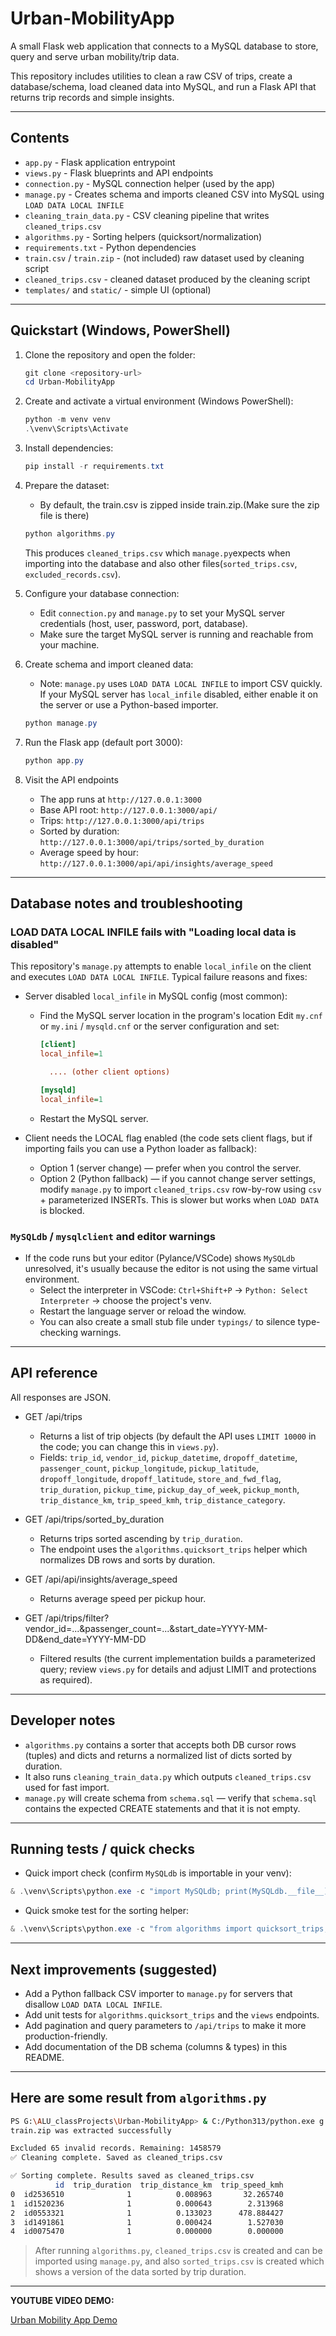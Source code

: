 # Urban-MobilityApp

A small Flask web application that connects to a MySQL database to store, query and serve urban mobility/trip data.

This repository includes utilities to clean a raw CSV of trips, create a database/schema, load cleaned data into MySQL, and run a Flask API that returns trip records and simple insights.

---

## Contents

- `app.py` - Flask application entrypoint
- `views.py` - Flask blueprints and API endpoints
- `connection.py` - MySQL connection helper (used by the app)
- `manage.py` - Creates schema and imports cleaned CSV into MySQL using `LOAD DATA LOCAL INFILE`
- `cleaning_train_data.py` - CSV cleaning pipeline that writes `cleaned_trips.csv`
- `algorithms.py` - Sorting helpers (quicksort/normalization)
- `requirements.txt` - Python dependencies
- `train.csv` / `train.zip` - (not included) raw dataset used by cleaning script
- `cleaned_trips.csv` - cleaned dataset produced by the cleaning script
- `templates/` and `static/` - simple UI (optional)

---

## Quickstart (Windows, PowerShell)

1. Clone the repository and open the folder:

   ```powershell
   git clone <repository-url>
   cd Urban-MobilityApp
   ```

2. Create and activate a virtual environment (Windows PowerShell):

   ```powershell
   python -m venv venv
   .\venv\Scripts\Activate
   ```

3. Install dependencies:

   ```powershell
   pip install -r requirements.txt
   ```

4. Prepare the dataset:
   - By default, the train.csv is zipped inside train.zip.(Make sure the zip file is there)

   ```powershell
   python algorithms.py
   ```

   This produces `cleaned_trips.csv` which `manage.py`expects when importing into the database and also other files(`sorted_trips.csv`, `excluded_records.csv`).

5. Configure your database connection:
   - Edit `connection.py` and `manage.py` to set your MySQL server credentials (host, user, password, port, database).
   - Make sure the target MySQL server is running and reachable from your machine.

6. Create schema and import cleaned data:
   - Note: `manage.py` uses `LOAD DATA LOCAL INFILE` to import CSV quickly. If your MySQL server has `local_infile` disabled, either enable it on the server or use a Python-based importer.

   ```powershell
   python manage.py
   ```

7. Run the Flask app (default port 3000):

   ```powershell
   python app.py
   ```

8. Visit the API endpoints
   - The app runs at `http://127.0.0.1:3000`
   - Base API root: `http://127.0.0.1:3000/api/`
   - Trips: `http://127.0.0.1:3000/api/trips`
   - Sorted by duration: `http://127.0.0.1:3000/api/trips/sorted_by_duration`
   - Average speed by hour: `http://127.0.0.1:3000/api/api/insights/average_speed`

---

## Database notes and troubleshooting

### LOAD DATA LOCAL INFILE fails with "Loading local data is disabled"

This repository's `manage.py` attempts to enable `local_infile` on the client and executes `LOAD DATA LOCAL INFILE`. Typical failure reasons and fixes:

- Server disabled `local_infile` in MySQL config (most common):
  - Find the MySQL server location in the program's location Edit `my.cnf` or `my.ini` / `mysqld.cnf` or the server configuration and set:

    ```ini
    [client]
    local_infile=1

      .... (other client options)

    [mysqld]
    local_infile=1
    ```

  - Restart the MySQL server.

- Client needs the LOCAL flag enabled (the code sets client flags, but if importing fails you can use a Python loader as fallback):
  - Option 1 (server change) — prefer when you control the server.
  - Option 2 (Python fallback) — if you cannot change server settings, modify `manage.py` to import `cleaned_trips.csv` row-by-row using `csv` + parameterized INSERTs. This is slower but works when `LOAD DATA` is blocked.

### `MySQLdb` / `mysqlclient` and editor warnings

- If the code runs but your editor (Pylance/VSCode) shows `MySQLdb` unresolved, it's usually because the editor is not using the same virtual environment.
  - Select the interpreter in VSCode: `Ctrl+Shift+P` -> `Python: Select Interpreter` -> choose the project's venv.
  - Restart the language server or reload the window.
  - You can also create a small stub file under `typings/` to silence type-checking warnings.

---

## API reference

All responses are JSON.

- GET /api/trips
  - Returns a list of trip objects (by default the API uses `LIMIT 10000` in the code; you can change this in `views.py`).
  - Fields: `trip_id`, `vendor_id`, `pickup_datetime`, `dropoff_datetime`, `passenger_count`, `pickup_longitude`, `pickup_latitude`, `dropoff_longitude`, `dropoff_latitude`, `store_and_fwd_flag`, `trip_duration`, `pickup_time`, `pickup_day_of_week`, `pickup_month`, `trip_distance_km`, `trip_speed_kmh`, `trip_distance_category`.

- GET /api/trips/sorted_by_duration
  - Returns trips sorted ascending by `trip_duration`.
  - The endpoint uses the `algorithms.quicksort_trips` helper which normalizes DB rows and sorts by duration.

- GET /api/api/insights/average_speed
  - Returns average speed per pickup hour.

- GET /api/trips/filter?vendor_id=...&passenger_count=...&start_date=YYYY-MM-DD&end_date=YYYY-MM-DD
  - Filtered results (the current implementation builds a parameterized query; review `views.py` for details and adjust LIMIT and protections as required).

---

## Developer notes

- `algorithms.py` contains a sorter that accepts both DB cursor rows (tuples) and dicts and returns a normalized list of dicts sorted by duration.
- It also runs `cleaning_train_data.py` which outputs `cleaned_trips.csv` used for fast import.
- `manage.py` will create schema from `schema.sql` — verify that `schema.sql` contains the expected CREATE statements and that it is not empty.

---

## Running tests / quick checks

- Quick import check (confirm `MySQLdb` is importable in your venv):

```powershell
& .\venv\Scripts\python.exe -c "import MySQLdb; print(MySQLdb.__file__)"
```

- Quick smoke test for the sorting helper:

```powershell
& .\venv\Scripts\python.exe -c "from algorithms import quicksort_trips; print(quicksort_trips([(1,10,1,1),(2,5,1,1)])))"
```

---

## Next improvements (suggested)

- Add a Python fallback CSV importer to `manage.py` for servers that disallow `LOAD DATA LOCAL INFILE`.
- Add unit tests for `algorithms.quicksort_trips` and the `views` endpoints.
- Add pagination and query parameters to `/api/trips` to make it more production-friendly.
- Add documentation of the DB schema (columns & types) in this README.

---

## Here are some result from `algorithms.py`
```bash
PS G:\ALU_classProjects\Urban-MobilityApp> & C:/Python313/python.exe g:/ALU_classProjects/Urban-MobilityApp/algorithms.py
train.zip was extracted successfully

Excluded 65 invalid records. Remaining: 1458579
✅ Cleaning complete. Saved as cleaned_trips.csv

✅ Sorting complete. Results saved as cleaned_trips.csv
          id  trip_duration  trip_distance_km  trip_speed_kmh
0  id2536510              1          0.008963       32.265740
1  id1520236              1          0.000643        2.313968
2  id0553321              1          0.133023      478.884427
3  id1491861              1          0.000424        1.527030
4  id0075470              1          0.000000        0.000000
```

> After running `algorithms.py`, `cleaned_trips.csv` is created and can be imported using `manage.py`, and also `sorted_trips.csv` is created which shows a version of the data sorted by trip duration.
---

**YOUTUBE VIDEO DEMO:**

[Urban Mobility App Demo](https://www.youtube.com/watch?v=3e5jv1n1HkY)
